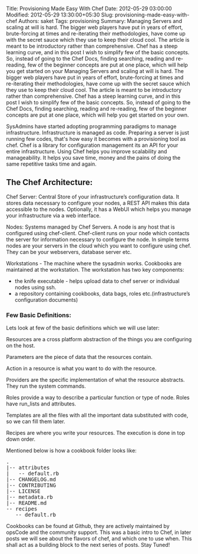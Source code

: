 Title: Provisioning Made Easy With Chef
Date: 2012-05-29 03:00:00
Modified: 2012-05-29 13:30:00+05:30
Slug: provisioning-made-easy-with-chef
Authors: saket
Tags: provisioning
Summary: Managing Servers and scaling at will is hard. The bigger web players have put in years of effort, brute-forcing at times and re-iterating their methodologies, have come up with the secret sauce which they use to keep their cloud cool. The article is meant to be introductory rather than comprehensive. Chef has a steep learning curve, and in this post I wish to simplify few of the basic concepts. So, instead of going to the Chef Docs, finding searching, reading and re-reading, few of the beginner concepts are put at one place, which will help you get started on your
Managing Servers and scaling at will is hard. The bigger web players
have put in years of effort, brute-forcing at times and re-iterating
their methodologies, have come up with the secret sauce which they use
to keep their cloud cool. The article is meant to be introductory rather than
comprehensive. Chef has a steep learning curve, and in this post I
wish to simplify few of the basic concepts. So, instead of going to
the Chef Docs, finding searching, reading and re-reading, few of the beginner
concepts are put at one place, which will help you get started on your
own.  


SysAdmins have started adopting programming paradigms to manage
infrastructure. Infrastructure is managed as code. Preparing a server
is just running few codes, that's how easy it becomes with a
provisioning tool as chef. Chef is a  library for configuration
management its an API for your entire infrastructure. Using Chef helps
you improve scalability and manageability. It helps you save time,
money and the pains of doing the same repetitive tasks time and
again. 

## The Chef Architecture:

Chef Server:  Central Store of your infrastructure’s configuration
data. It stores data necessary to configure your nodes, a REST API
makes this data accessible to the nodes.  Optionally, it has a WebUI
which helps you manage your infrastructure via a web interface.

Nodes: Systems managed by Chef Servers. A node is any host that is
configured using chef-client. Chef-client runs on your node which
contacts the server for information necessary to configure the node. 
In simple terms nodes are your servers in the cloud which you want to
configure using chef. They can be your webservers, database server
etc. 

Workstations - The machine where the sysadmin works. Cookbooks are
maintained at the workstation. The workstation has two key components:

* the knife executable - helps upload data to chef server or individual nodes using ssh. 
* a repository containing cookbooks, data bags, roles etc.(infrastructure’s configuration documents)


### Few Basic Definitions: 

Lets look at few of the basic definitions which we will use later:

Resources are  a cross platform abstraction of the things you are
configuring on the host.

Parameters are the piece of data that the resources contain. 

Action in a resource is what you want to do with the resource. 

Providers are the specific implementation of what the resource
abstracts. They run the system commands. 

Roles provide a way to describe a particular function or type of
node. Roles have run_lists and attributes. 

Templates are all the files with all the important data substituted
with code, so we can fill them later. 

Recipes are where you write your resources. The execution is done in
top down order. 

Mentioned below is how a cookbook folder looks like:
<pre>
.
|-- attributes
|   -- default.rb
|-- CHANGELOG.md
|-- CONTRIBUTING
|-- LICENSE
|-- metadata.rb
|-- README.md
-- recipes
   -- default.rb
</pre>

Cookbooks can be found at Github, they are actively maintained by
opsCode and the community support. This was a basic intro to Chef, in
later posts we will see about the flavors of chef, and which one to
use when. This shall act as a building block to the next series of
posts. Stay Tuned!

